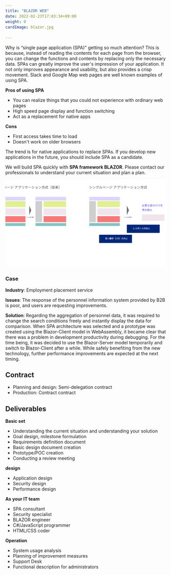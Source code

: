 ```yaml
---
title: "BLAZOR WEB"
date: 2022-02-23T17:03:34+09:00
weight: 0
cardImage: blazor.jpg

---
```


Why is “single page application (SPA)” getting so much attention? This is because, instead of reading the contents for each page from the browser, you can change the functions and contents by replacing only the necessary data. SPAs can greatly improve the user's impression of your application. It not only improves appearance and usability, but also provides a crisp movement. Slack and Google Map web pages are well known examples of using SPA.

**Pros of using SPA**

- You can realize things that you could not experience with ordinary web pages
- High speed page display and function switching
- Act as a replacement for native apps

**Cons**

- First access takes time to load
- Doesn't work on older browsers

The trend is for native applications to replace SPAs. If you develop new applications in the future, you should include SPA as a candidate.

We will build SPA quickly with **SPA framework BLAZOR**. Please contact our professionals to understand your current situation and plan a plan.

![ Image is not Available !](blazor-web.webp)

### Case

**Industry**: Employment placement service

**Issues**: The response of the personnel information system provided by B2B is poor, and users are requesting improvements.

**Solution**: Regarding the aggregation of personnel data, it was required to change the search conditions freely and instantly display the data for comparison. When SPA architecture was selected and a prototype was created using the Blazor-Client model in WebAssembly, it became clear that there was a problem in development productivity during debugging. For the time being, it was decided to use the Blazor-Server model temporarily and switch to Blazor-Client after a while. While safely benefiting from the new technology, further performance improvements are expected at the next timing.

## Contract

- Planning and design: Semi-delegation contract
- Production: Contract contract

## Deliverables

**Basic set**

- Understanding the current situation and understanding your solution
- Goal design, milestone formulation
- Requirements definition document
- Basic design document creation
- Prototype/POC creation
- Conducting a review meeting



**design**

- Application design
- Security design
- Performance design

**As your IT team**

- SPA consultant
- Security specialist
- BLAZOR engineer
- C#/JavaScript programmer
- HTML/CSS coder

**Operation**

- System usage analysis
- Planning of improvement measures
- Support Desk
- Functional description for administrators
